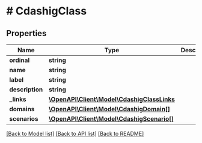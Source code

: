 # # CdashigClass

## Properties

Name | Type | Description | Notes
------------ | ------------- | ------------- | -------------
**ordinal** | **string** |  | [optional]
**name** | **string** |  | [optional]
**label** | **string** |  | [optional]
**description** | **string** |  | [optional]
**_links** | [**\OpenAPI\Client\Model\CdashigClassLinks**](CdashigClassLinks.md) |  | [optional]
**domains** | [**\OpenAPI\Client\Model\CdashigDomain[]**](CdashigDomain.md) |  | [optional]
**scenarios** | [**\OpenAPI\Client\Model\CdashigScenario[]**](CdashigScenario.md) |  | [optional]

[[Back to Model list]](../../README.md#models) [[Back to API list]](../../README.md#endpoints) [[Back to README]](../../README.md)
